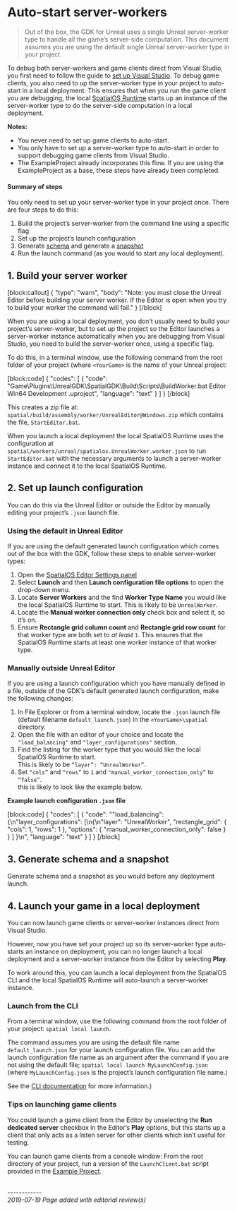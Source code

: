 # Auto-start server-workers

> Out of the box, the GDK for Unreal uses a single Unreal server-worker type to handle all the game’s server-side computation. This document assumes you are using the default single Unreal server-worker type in your project.

To debug both server-workers and game clients direct from Visual Studio, you first need to follow the guide to [set up Visual Studio]({{urlRoot}}/content/workflows/set-up-vs). To debug game clients, you also need to up the server-worker type in your project to auto-start in a local deployment. This ensures that when you run the game client you are debugging, the local [SpatialOS Runtime]({{urlRoot}}/content/glossary#spatialos-runtime) starts up an instance of the server-worker type to do the server-side computation in a local deployment.

**Notes:**

* You never need to set up game clients to auto-start.
* You only have to set up a server-worker type to auto-start in order to support debugging game clients from Visual Studio.
* The ExampleProject already incorporates this flow. If you are using the ExampleProject as a base, these steps have already been completed.

#### Summary of steps

You only need to set up your server-worker type in your project once. There are four steps to do this:

1. Build the project’s server-worker from the command line using a specific flag
1. Set up the project’s launch configuration
1. Generate [schema]({{urlRoot}}/content/glossary#schema) and generate a [snapshot]({{urlRoot}}/content/glossary#snapshot)
1. Run the launch command (as you would to start any local deployment).

## 1. Build your server worker

[block:callout]
{
  "type": "warn",
  "body": "Note: you must close the Unreal Editor before building your server worker. If the Editor is open when you try to build your worker the command will fail."
}
[/block]

When you are using a local deployment, you don’t usually need to build your project’s server-worker, but to set up the project so the Editor launches a server-worker instance automatically when you are debugging from Visual Studio, you need to build the server-worker once, using a specific flag.

To do this, in a terminal window, use the following command from the root folder of your project (where `<YourGame>` is the name of your Unreal project:

[block:code]
{
  "codes": [
  {
      "code": "Game\\Plugins\\UnrealGDK\\SpatialGDK\\Build\\Scripts\\BuildWorker.bat <YourGame>Editor Win64 Development <YourGame>.uproject",
      "language": "text"
    }
  ]
}
[/block]

This creates a zip file at: `spatial/build/assembly/worker/UnrealEditor@Windows.zip` which contains the file, `StartEditor.bat`.

When you launch a local deployment the local SpatialOS Runtime uses the configuration at `spatial/workers/unreal/spatialos.UnrealWorker.worker.json` to run `StartEditor.bat` with the necessary arguments to launch a server-worker instance and connect it to the local SpatialOS Runtime.

## 2. Set up launch configuration
You can do this via the Unreal Editor or outside the Editor by manually editing your project’s `.json` launch file.

### Using the default in Unreal Editor
If you are using the default generated launch configuration which comes out of the box with the GDK, follow these steps to enable server-worker types:

1. Open the [SpatialOS Editor Settings panel]({{urlRoot}}/content/unreal-editor-interface/editor-settings)
1. Select **Launch** and then **Launch configuration file options** to open the drop-down menu.
1. Locate **Server Workers** and the find **Worker Type Name** you would like the local SpatialOS Runtime to start. This is likely to be `UnrealWorker`.
1. Locate the **Manual worker connection only** check box and select it, so it’s on.
1. Ensure  **Rectangle grid column count** and **Rectangle grid row count** for that worker type are both set to _at least_ `1`.  This ensures that the SpatialOS Runtime starts at least one worker instance of that worker type.

### Manually outside Unreal Editor

If you are using a launch configuration which you have manually defined in a file, outside of the GDK’s default generated launch configuration, make the following changes:

1. In File Explorer or from a terminal window, locate the `.json` launch file (default filename `default_launch.json`) in the `<YourGame>\spatial` directory.
1. Open the file with an editor of your choice and locate the `"load_balancing"` and `"layer_configurations"` section.
1. Find the listing for the worker type that you would like the local SpatialOS Runtime to start. </br> This is likely to be `“layer”: “UnrealWorker”`.
1. Set `“cols”` and `“rows”` to `1` and `"manual_worker_connection_only”` to `“false”`. </br> this is likely to look like the example below.

**Example launch configuration `.json` file**</br>

[block:code]
{
  "codes": [
  {
      "code": ""load_balancing": {\n"layer_configurations": [\n{\n"layer": "UnrealWorker",
          "rectangle_grid": {
              "cols": 1,
              "rows": 1
          },
          "options": {
            "manual_worker_connection_only": false
        }
      }
    ]
  }\n",
      "language": "text"
    }
  ]
}
[/block]
## 3. Generate schema and a snapshot

Generate schema and a snapshot as you would before any deployment launch.

## 4. Launch your game in a local deployment

You can now launch game clients or server-worker instances direct from Visual Studio.

However, now you have set your project up so its server-worker type auto-starts an instance on deployment, you can no longer launch a local deployment and a server-worker instance from the Editor by selecting **Play**.

To work around this, you can launch a local deployment from the SpatialOS CLI and the local SpatialOS Runtime will auto-launch a server-worker instance.

### Launch from the CLI

From a terminal window, use the following command from the root folder of your project:  `spatial local launch`.

The command assumes you are using the default file name `default_launch.json` for your launch configuration file. You can add the launch configuration file name as an argument after the command if you are not using the default file; `spatial local launch MyLaunchConfig.json` (where `MyLaunchConfig.json` is the project’s launch configuration file name.)

See the [CLI documentation](https://docs.improbable.io/reference/latest/shared/spatial-cli/spatial-local-launch#spatial-local-launch) for more information.)

### Tips on launching game clients

You could launch a game client from the Editor by unselecting the **Run dedicated server** checkbox in the Editor’s **Play** options, but this starts up a client that only acts as a listen server for other clients which isn’t useful for testing. </br>

You can launch game clients from a console window: From the root directory of your project, run a version of the  `LaunchClient.bat` script provided in the [Example Project]({{urlRoot}}//content/get-started/example-project/exampleproject-setup).





<br/>------------<br/>
_2019-07-19 Page added with editorial review(s)_
